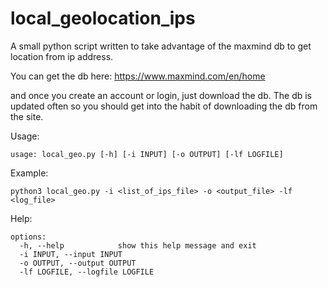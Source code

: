 # local_geolocation_ips
A small python script written to take advantage of the maxmind db to get location from ip address.

You can get the db here: https://www.maxmind.com/en/home

and once you create an account or login, just download the db. The db is updated often so you should get into the habit of downloading the db from the site.

Usage:

`usage: local_geo.py [-h] [-i INPUT] [-o OUTPUT] [-lf LOGFILE]`

Example:

`python3 local_geo.py -i <list_of_ips_file> -o <output_file> -lf <log_file>`

Help:

```
options:
  -h, --help            show this help message and exit
  -i INPUT, --input INPUT
  -o OUTPUT, --output OUTPUT
  -lf LOGFILE, --logfile LOGFILE
```